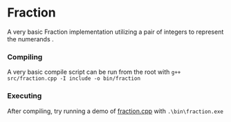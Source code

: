 # Fraction
A very basic Fraction implementation utilizing a pair of integers to represent the numerands .

### Compiling
A very basic compile script can be run from the root with `g++ src/fraction.cpp -I include -o bin/fraction`

### Executing
After compiling, try running a demo of [fraction.cpp](bin/fraction.cpp) with `.\bin\fraction.exe`